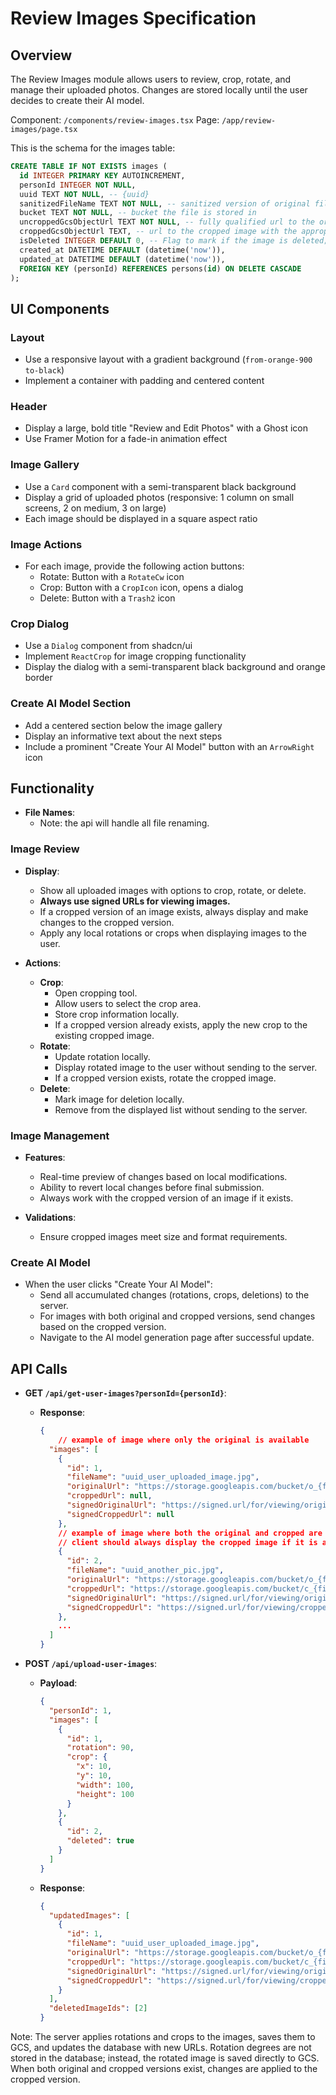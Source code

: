 # Review Images Specification

## Overview
The Review Images module allows users to review, crop, rotate, and manage their uploaded photos. Changes are stored locally until the user decides to create their AI model.

Component: `/components/review-images.tsx`
Page: `/app/review-images/page.tsx`

This is the schema for the images table:
```sql
CREATE TABLE IF NOT EXISTS images (
  id INTEGER PRIMARY KEY AUTOINCREMENT,
  personId INTEGER NOT NULL,
  uuid TEXT NOT NULL, -- {uuid}
  sanitizedFileName TEXT NOT NULL, -- sanitized version of original fileName
  bucket TEXT NOT NULL, -- bucket the file is stored in
  uncroppedGcsObjectUrl TEXT NOT NULL, -- fully qualified url to the original image with the appropriate prefix ex. 'https://storage.googleapis.com/{bucket}/o_{uuid}_{sanitizedFileName}'
  croppedGcsObjectUrl TEXT, -- url to the cropped image with the appropriate prefix ex. 'https://storage.googleapis.com/{bucket}/c_{uuid}_{sanitizedFileName}'
  isDeleted INTEGER DEFAULT 0, -- Flag to mark if the image is deleted; deleted = 1
  created_at DATETIME DEFAULT (datetime('now')),
  updated_at DATETIME DEFAULT (datetime('now')),
  FOREIGN KEY (personId) REFERENCES persons(id) ON DELETE CASCADE
);
```

## UI Components

### Layout
- Use a responsive layout with a gradient background (`from-orange-900 to-black`)
- Implement a container with padding and centered content

### Header
- Display a large, bold title "Review and Edit Photos" with a Ghost icon
- Use Framer Motion for a fade-in animation effect

### Image Gallery
- Use a `Card` component with a semi-transparent black background
- Display a grid of uploaded photos (responsive: 1 column on small screens, 2 on medium, 3 on large)
- Each image should be displayed in a square aspect ratio

### Image Actions
- For each image, provide the following action buttons:
  - Rotate: Button with a `RotateCw` icon
  - Crop: Button with a `CropIcon` icon, opens a dialog
  - Delete: Button with a `Trash2` icon

### Crop Dialog
- Use a `Dialog` component from shadcn/ui
- Implement `ReactCrop` for image cropping functionality
- Display the dialog with a semi-transparent black background and orange border

### Create AI Model Section
- Add a centered section below the image gallery
- Display an informative text about the next steps
- Include a prominent "Create Your AI Model" button with an `ArrowRight` icon

## Functionality
- **File Names**:
    - Note: the api will handle all file renaming.

### Image Review
- **Display**:
  - Show all uploaded images with options to crop, rotate, or delete.
  - **Always use signed URLs for viewing images.**
  - If a cropped version of an image exists, always display and make changes to the cropped version.
  - Apply any local rotations or crops when displaying images to the user.

- **Actions**:
  - **Crop**:
    - Open cropping tool.
    - Allow users to select the crop area.
    - Store crop information locally.
    - If a cropped version already exists, apply the new crop to the existing cropped image.
  - **Rotate**:
    - Update rotation locally.
    - Display rotated image to the user without sending to the server.
    - If a cropped version exists, rotate the cropped image.
  - **Delete**:
    - Mark image for deletion locally.
    - Remove from the displayed list without sending to the server.

### Image Management
- **Features**:
  - Real-time preview of changes based on local modifications.
  - Ability to revert local changes before final submission.
  - Always work with the cropped version of an image if it exists.
  
- **Validations**:
  - Ensure cropped images meet size and format requirements.

### Create AI Model
- When the user clicks "Create Your AI Model":
  - Send all accumulated changes (rotations, crops, deletions) to the server.
  - For images with both original and cropped versions, send changes based on the cropped version.
  - Navigate to the AI model generation page after successful update.

## API Calls
- **GET `/api/get-user-images?personId={personId}`**:
  - **Response**:
    ```json
    {
        // example of image where only the original is available
      "images": [
        {
          "id": 1,
          "fileName": "uuid_user_uploaded_image.jpg",
          "originalUrl": "https://storage.googleapis.com/bucket/o_{fileName}",
          "croppedUrl": null,
          "signedOriginalUrl": "https://signed.url/for/viewing/original",
          "signedCroppedUrl": null
        },
        // example of image where both the original and cropped are available.
        // client should always display the cropped image if it is available.
        {
          "id": 2,
          "fileName": "uuid_another_pic.jpg",
          "originalUrl": "https://storage.googleapis.com/bucket/o_{fileName}",
          "croppedUrl": "https://storage.googleapis.com/bucket/c_{fileName}",
          "signedOriginalUrl": "https://signed.url/for/viewing/original",
          "signedCroppedUrl": "https://signed.url/for/viewing/cropped"
        },
        ...
      ]
    }
    ```

- **POST `/api/upload-user-images`**:
  - **Payload**:
    ```json
    {
      "personId": 1,
      "images": [
        {
          "id": 1,
          "rotation": 90,
          "crop": {
            "x": 10,
            "y": 10,
            "width": 100,
            "height": 100
          }
        },
        {
          "id": 2,
          "deleted": true
        }
      ]
    }
    ```
  - **Response**:
    ```json
    {
      "updatedImages": [
        {
          "id": 1,
          "fileName": "uuid_user_uploaded_image.jpg",
          "originalUrl": "https://storage.googleapis.com/bucket/o_{fileName}",
          "croppedUrl": "https://storage.googleapis.com/bucket/c_{fileName}",
          "signedOriginalUrl": "https://signed.url/for/viewing/original",
          "signedCroppedUrl": "https://signed.url/for/viewing/cropped"
        }
      ],
      "deletedImageIds": [2]
    }
    ```

Note: The server applies rotations and crops to the images, saves them to GCS, and updates the database with new URLs. Rotation degrees are not stored in the database; instead, the rotated image is saved directly to GCS. When both original and cropped versions exist, changes are applied to the cropped version.